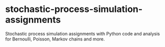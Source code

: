 # stochastic-process-simulation-assignments
Stochastic process simulation assignments with Python code and analysis for Bernoulli, Poisson, Markov chains and more.
